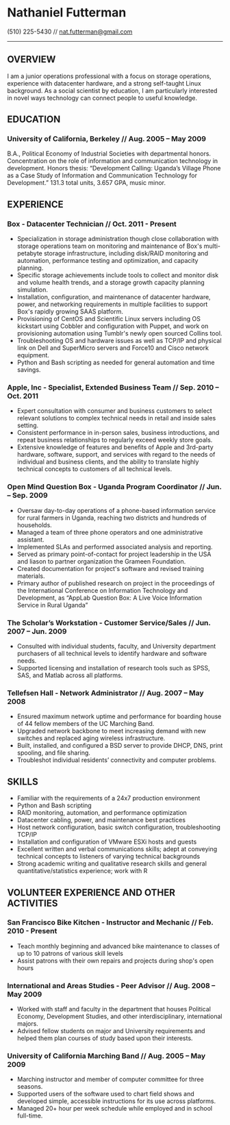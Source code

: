 Nathaniel Futterman
===================
(510) 225-5430 // nat.futterman@gmail.com
_________________________________________

OVERVIEW
--------

I am a junior operations professional with a focus on storage operations,
experience with datacenter hardware, and a strong self-taught Linux background. 
As a social scientist by education, I am particularly interested in novel ways 
technology can connect people to useful knowledge.


EDUCATION	
---------

### University of California, Berkeley // Aug. 2005 – May 2009  

B.A., Political Economy of Industrial Societies with departmental honors. 
Concentration on the role of information and communication technology in 
development. Honors thesis: “Development Calling: Uganda’s Village Phone as a 
Case Study of Information and Communication Technology for Development.” 
131.3 total units, 3.657 GPA, music minor.


EXPERIENCE
----------

### Box - Datacenter Technician // Oct. 2011 - Present

* Specialization in storage administration though close collaboration with 
  storage operations team on monitoring and maintenance of Box's multi-petabyte 
  storage infrastructure, including disk/RAID monitoring and automation, 
  performance testing and optimization, and capacity planning.
* Specific storage achievements include tools to collect and monitor disk and 
  volume health trends, and a storage growth capacity planning simulation.
* Installation, configuration, and maintenance of datacenter hardware, power, 
  and networking requirements in multiple facilities to support Box's rapidly 
  growing SAAS platform.
* Provisioning of CentOS and Scientific Linux servers including OS kickstart 
  using Cobbler and configuration with Puppet, and work on provisioning 
  automation using Tumblr's newly open sourced Collins tool.
* Troubleshooting OS and hardware issues as well as TCP/IP and physical link on 
  Dell and SuperMicro servers and Force10 and Cisco network equipment.
* Python and Bash scripting as needed for general automation and time savings.

### Apple, Inc - Specialist, Extended Business Team	// Sep. 2010 – Oct. 2011

* Expert consultation with consumer and business customers to select relevant 
  solutions to complex technical needs in retail and inside sales setting.
* Consistent performance in in-person sales, business introductions, and repeat 
  business relationships to regularly exceed weekly store goals.
* Extensive knowledge of features and benefits of Apple and 3rd-party hardware, 
  software, support, and services with regard to the needs of individual and 
  business clients, and the ability to translate highly technical concepts to 
  customers of all technical levels.

### Open Mind Question Box - Uganda Program Coordinator	// Jun. – Sep. 2009

* Oversaw day-to-day operations of a phone-based information service for 
  rural farmers in Uganda, reaching two districts and hundreds of households.
* Managed a team of three phone operators and one administrative assistant.
* Implemented SLAs and performed associated analysis and reporting.
* Served as primary point-of-contact for project leadership in the USA and 
  liason to partner organization the Grameen Foundation.
* Created documentation for project's software and revised training materials.
* Primary author of published research on project in the proceedings of the 
  International Conference on Information Technology and Development, as 
  “AppLab Question Box: A Live Voice Information Service in Rural Uganda”

### The Scholar’s Workstation - Customer Service/Sales // Jun. 2007 – Jun. 2009

* Consulted with individual students, faculty, and University department 
  purchasers of all technical levels to identify hardware and software needs.
* Supported licensing and installation of research tools such as SPSS, SAS, and 
  Matlab across all platforms.

### Tellefsen Hall - Network Administrator // Aug. 2007 – May 2008

* Ensured maximum network uptime and performance for boarding house of 44 
  fellow members of the UC Marching Band.
* Upgraded network backbone to meet increasing demand with new switches and 
  replaced aging wireless infrastructure.
* Built, installed, and configured a BSD server to provide DHCP, DNS, print 
  spooling, and file sharing.
* Troubleshot individual residents’ connectivity and computer problems.


SKILLS
------

* Familiar with the requirements of a 24x7 production environment
* Python and Bash scripting
* RAID monitoring, automation, and performance optimization
* Datacenter cabling, power, and maintenance best practices
* Host network configuration, basic switch configuration, troubleshooting TCP/IP
* Installation and configuration of VMware ESXi hosts and guests
* Excellent written and verbal communications skills; adept at conveying
  technical concepts to listeners of varying technical backgrounds
* Strong academic writing and qualitative research skills and general 
  quantitative/statistics experience; work with R


VOLUNTEER EXPERIENCE AND OTHER ACTIVITIES
-----------------------------------------

### San Francisco Bike Kitchen - Instructor and Mechanic // Feb. 2010 - Present

* Teach monthly beginning and advanced bike maintenance to classes of up to 10
  patrons of various skill levels
* Assist patrons with their own repairs and projects during shop's open hours

### International and Areas Studies - Peer Advisor // Aug. 2008 – May 2009	

* Worked with staff and faculty in the department that houses Political Economy,
  Development Studies, and other interdisciplinary, international majors.
* Advised fellow students on major and University requirements and helped them 
  plan courses of study based upon their interests.

### University of California Marching Band // Aug. 2005 – May 2009	

* Marching instructor and member of computer committee for three seasons.
* Supported users of the software used to chart field shows and developed 
  simple, accessible instructions for its use across platforms.
* Managed 20+ hour per week schedule while employed and in school full-time.
